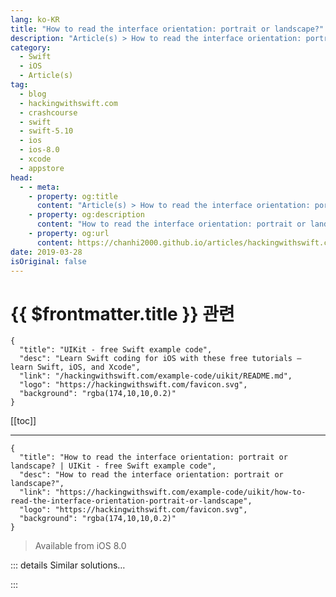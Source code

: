 ```yaml
---
lang: ko-KR
title: "How to read the interface orientation: portrait or landscape?"
description: "Article(s) > How to read the interface orientation: portrait or landscape?"
category:
  - Swift
  - iOS
  - Article(s)
tag: 
  - blog
  - hackingwithswift.com
  - crashcourse
  - swift
  - swift-5.10
  - ios
  - ios-8.0
  - xcode
  - appstore
head:
  - - meta:
    - property: og:title
      content: "Article(s) > How to read the interface orientation: portrait or landscape?"
    - property: og:description
      content: "How to read the interface orientation: portrait or landscape?"
    - property: og:url
      content: https://chanhi2000.github.io/articles/hackingwithswift.com/example-code/uikit/how-to-read-the-interface-orientation-portrait-or-landscape.html
date: 2019-03-28
isOriginal: false
---
```


# {{ $frontmatter.title }} 관련

```component VPCard
{
  "title": "UIKit - free Swift example code",
  "desc": "Learn Swift coding for iOS with these free tutorials – learn Swift, iOS, and Xcode",
  "link": "/hackingwithswift.com/example-code/uikit/README.md",
  "logo": "https://hackingwithswift.com/favicon.svg",
  "background": "rgba(174,10,10,0.2)"
}
```

[[toc]]

---

```component VPCard
{
  "title": "How to read the interface orientation: portrait or landscape? | UIKit - free Swift example code",
  "desc": "How to read the interface orientation: portrait or landscape?",
  "link": "https://hackingwithswift.com/example-code/uikit/how-to-read-the-interface-orientation-portrait-or-landscape",
  "logo": "https://hackingwithswift.com/favicon.svg",
  "background": "rgba(174,10,10,0.2)"
}
```

> Available from iOS 8.0

<!-- TODO: 작성 -->

<!--
Apple generally doesn’t want developers to think about things like “portrait” and “landscape” because devices come in a range of sizes, and in the case of iPad you get slide over and split view on top. However, sometimes it’s just *useful*, particularly on iPhone where the difference between portrait and landscape is huge.

If you just want to read the *current* interface orientation you can do so using `UIApplication.shared.statusBarOrientation`, which will contain a value such as `.portraitUpsideDown`. Alternatively, you can use its `isLandscape` and `isPortrait` properties to check for both values of landscape or both values of portrait at once.

If you want your interface to adapt every time the user moves between landscape and portrait, you should check `UIApplication.shared.statusBarOrientation` inside the `willTransition(to:)` method, which is triggered when the trait collection of your app changes.

Something like this ought to do the trick:

```swift
override func willTransition(to newCollection: UITraitCollection, with coordinator: UIViewControllerTransitionCoordinator) {
    coordinator.animate(alongsideTransition: { context in
        if UIApplication.shared.statusBarOrientation.isLandscape {
            // activate landscape changes
        } else {
            // activate portrait changes
        }
    })
}
```

-->

::: details Similar solutions…

<!--
/quick-start/swiftui/how-to-preview-your-layout-in-portrait-or-landscape">How to preview your layout in portrait or landscape 
/example-code/uikit/how-to-lock-a-view-controllers-orientation-using-supportedinterfaceorientations">How to lock a view controller’s orientation using supportedInterfaceOrientations 
/quick-start/swiftui/swiftui-vs-interface-builder-and-storyboards">SwiftUI vs Interface Builder and storyboards 
/example-code/uikit/how-to-use-ibinspectable-to-adjust-values-in-interface-builder">How to use IBInspectable to adjust values in Interface Builder 
/example-code/uikit/how-to-make-your-user-interface-in-code">How to make your user interface in code</a>
-->

:::

